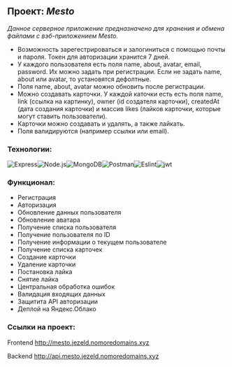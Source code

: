 ## Проект: _Mesto_

_Данное серверное приложение предназначено для хранения и обмена файлами с вэб-приложением Mesto._

*   Возможность зарегестрироваться и залогиниться с помощью почты и пароля. Токен для авторизации хранится 7 дней.
*   У каждого пользователя есть поля name, about, avatar, email, password. Их можно задать при регистрации. Если не задать name, about или avatar, то установятся дефолтные.
*   Поля name, about, avatar можно обновить после регистрации.
*   Можно создавать карточки. У каждой каточки есть есть поля name, link (ссылка на картинку), owner (id создателя карточки), createdAt (дата создания карточки) и массив likes (лайков карточки, которые могут ставить пользователи).
*   Карточки можно создавать и удалять, а также лайкать.
*   Поля валидируются (например ссылки или email).

### Технологии:

![Express](https://camo.githubusercontent.com/e2efbe995cc739f7f42225ce0b84645828e12e404855bc3a81d07f02e51648e4/68747470733a2f2f696d672e736869656c64732e696f2f62616467652f2d457870726573732d3039303930393f7374796c653d666f722d7468652d6261646765266c6f676f3d45787072657373)![Node.js](https://camo.githubusercontent.com/30aac1201a132228c41b7ee4c529c862d8b1aa18bbdd8bdfb553ce32fbb325d6/68747470733a2f2f696d672e736869656c64732e696f2f62616467652f2d4e6f64652e6a732d3039303930393f7374796c653d666f722d7468652d6261646765266c6f676f3d4e6f64652e6a73)![MongoDB](https://camo.githubusercontent.com/e217b20bc806d9b990d07b121d84877e1423f375fd70bcf83b01a1db233fa193/68747470733a2f2f696d672e736869656c64732e696f2f62616467652f2d4d6f6e676f44422d3039303930393f7374796c653d666f722d7468652d6261646765266c6f676f3d4d6f6e676f4442)![Postman](https://camo.githubusercontent.com/34d0e49793b940cecf528fd465404dd829d6b88e7600ee4fb172c203a9e0fe6a/68747470733a2f2f696d672e736869656c64732e696f2f62616467652f2d506f73746d616e2d3039303930393f7374796c653d666f722d7468652d6261646765266c6f676f3d506f73746d616e)![Eslint](https://camo.githubusercontent.com/2e161a10398d7475261d56018388e3481e123c60f52a4cf66a5d69b81a076c9f/68747470733a2f2f696d672e736869656c64732e696f2f62616467652f2d45736c696e742d3039303930393f7374796c653d666f722d7468652d6261646765266c6f676f3d45736c696e74266c6f676f436f6c6f723d626c7565)![jwt](https://camo.githubusercontent.com/8129b3df6abbf136d9e4f51300e6d30baa1662edb49fab9ee28c9295ae891c50/68747470733a2f2f696d672e736869656c64732e696f2f62616467652f2d4a736f6e776562746f6b656e732d3039303930393f7374796c653d666f722d7468652d6261646765266c6f676f3d6a736f6e2d7765622d746f6b656e73266c6f676f436f6c6f723d643633616666)

### Функционал:

*   Регистрация
*   Авторизация
*   Обновление данных пользователя
*   Обновление аватара
*   Получение списка пользователя
*   Получение пользователя по ID
*   Получение информации о текущем пользователе
*   Получение списка карточек
*   Создание карточки
*   Удаление карточки
*   Постановка лайка
*   Снятие лайка
*   Центральная обработка ошибок
*   Валидация входящих данных
*   Защитита API авторизации
*   Деплой на Яндекс.Облако

### Ссылки на проект:

Frontend http://mesto.jezeld.nomoredomains.xyz

Backend http://api.mesto.jezeld.nomoredomains.xyz